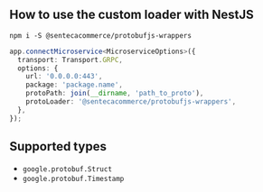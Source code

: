 ## How to use the custom loader with NestJS

```
npm i -S @sentecacommerce/protobufjs-wrappers
```

```typescript
app.connectMicroservice<MicroserviceOptions>({
  transport: Transport.GRPC,
  options: {
    url: '0.0.0.0:443',
    package: 'package.name',
    protoPath: join(__dirname, 'path_to_proto'),
    protoLoader: '@sentecacommerce/protobufjs-wrappers',
  },
});
```

## Supported types

- `google.protobuf.Struct`
- `google.protobuf.Timestamp`
